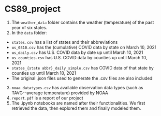 # CS89_project
1. The `weather_data` folder contains the weather (temperature) of the past year of six states. <br>
2. In the `data` folder:
- `states.csv` has a list of states and their abbreviations
- `us_0310.csv` has the (cumulative) COVID data by state on March 10, 2021
- `us_daily.csv` has U.S. COVID data by date up until March 10, 2021
- `us_counties.csv` has U.S. COVID data by counties up until March 10, 2021
- `states_{state abbr}_daily_simple.csv` has COVID data of that state by counties up until March 10, 2021
- The original .json files used to generate the .csv files are also included
3. `noaa_datatypes.csv` has available observation data types (such as TAVG--average temperature) provided by NOAA
4. `report.pdf` is a report of our project
5. The .ipynb notebooks are named after their functionalities. We first retrieved the data, then explored them and finally modeled them.
